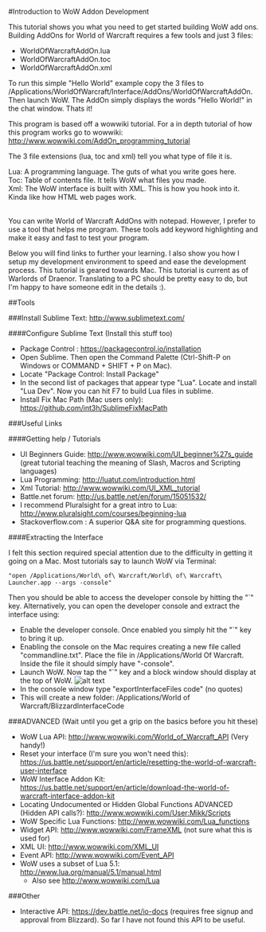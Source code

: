#Introduction to WoW Addon Development 

This tutorial shows you what you need to get started building WoW add ons.  Building AddOns for World of Warcraft requires a few tools and just 3 files:  

* WorldOfWarcraftAddOn.lua
* WorldOfWarcraftAddOn.toc
* WorldOfWarcraftAddOn.xml

To run this simple "Hello World" example copy the 3 files to /Applications/WorldOfWarcraft/Interface/AddOns/WorldOfWarcraftAddOn.  Then launch WoW.  The AddOn simply displays the words "Hello World!" in the chat window.  Thats it!

This program is based off a wowwiki tutorial.  For a in depth tutorial of how this program works go to wowwiki: http://www.wowwiki.com/AddOn_programming_tutorial

The 3 file extensions (lua, toc and xml) tell you what type of file it is.  

Lua:  A programming language.  The guts of what you write goes here. <br />
Toc:  Table of contents file.  It tells WoW what files you made.  <br />
Xml:  The WoW interface is built with XML.  This is how you hook into it.  Kinda like how HTML web pages work.<br /><br />

You can write World of Warcraft AddOns with notepad.  However, I prefer to use a tool that helps me program.  These tools add keyword highlighting and make it easy and fast to test your program.

Below you will find links to further your learning.  I also show you how I setup my development environment to speed and ease the development process.  This tutorial is geared towards Mac.  This tutorial is current as of Warlords of Draenor.  Translating to a PC should be pretty easy to do, but I'm happy to have someone edit in the details :).

##Tools

###Install Sublime Text: http://www.sublimetext.com/

####Configure Sublime Text (Install this stuff too)
* Package Control : https://packagecontrol.io/installation
* Open Sublime.  Then open the Command Palette (Ctrl-Shift-P on Windows or COMMAND + SHIFT + P on Mac).  
* Locate "Package Control: Install Package"
* In the second list of packages that appear type "Lua".  Locate and install "Lua Dev".  Now you can hit F7 to build Lua files in sublime.
* Install Fix Mac Path (Mac users only): https://github.com/int3h/SublimeFixMacPath

###Useful Links

####Getting help / Tutorials

* UI Beginners Guide:  http://www.wowwiki.com/UI_beginner%27s_guide (great tutorial teaching the meaning of Slash, Macros and Scripting languages)
* Lua Programming: http://luatut.com/introduction.html
* Xml Tutorial: http://www.wowwiki.com/UI_XML_tutorial
* Battle.net forum: http://us.battle.net/en/forum/15051532/
* I recommend Pluralsight for a great intro to Lua:  http://www.pluralsight.com/courses/beginning-lua
* Stackoverflow.com : A superior Q&A site for programming questions.

####Extracting the Interface

I felt this section required special attention due to the difficulty in getting it going on a Mac.  Most tutorials say to launch WoW via Terminal:

```
"open /Applications/World\ of\ Warcraft/World\ of\ Warcraft\ Launcher.app --args -console"
```

Then you should be able to access the developer console by hitting the "`" key.  Alternatively, you can open the developer console and extract the interface using:

* Enable the developer console.  Once enabled you simply hit the "`" key to bring it up.
 * Enabling the console on the Mac requires creating a new file called "commandline.txt".  Place the file in /Applications/World Of Warcraft.  Inside the file it should simply have "-console". 
* Launch WoW.  Now tap the "`" key and a block window should display at the top of WoW.
 ![alt text](https://github.com/smacky311/WorldOfWarcraftAddOn/blob/master/DeveloperConsole.png "Developer Console")
* In the console window type "exportInterfaceFiles code" (no quotes)
 * This will create a new folder:  /Applications/World of Warcraft/BlizzardInterfaceCode



###ADVANCED (Wait until you get a grip on the basics before you hit these)

* WoW Lua API:  http://www.wowwiki.com/World_of_Warcraft_API  (Very handy!)
* Reset your interface (I'm sure you won't need this): https://us.battle.net/support/en/article/resetting-the-world-of-warcraft-user-interface
* WoW Interface Addon Kit:  https://us.battle.net/support/en/article/download-the-world-of-warcraft-interface-addon-kit
* Locating Undocumented or Hidden Global Functions ADVANCED (Hidden API calls?): http://www.wowwiki.com/User:Mikk/Scripts
* WoW Specific Lua Functions: http://www.wowwiki.com/Lua_functions
* Widget API: http://www.wowwiki.com/FrameXML (not sure what this is used for)
* XML UI: http://www.wowwiki.com/XML_UI
* Event API: http://www.wowwiki.com/Event_API
* WoW uses a subset of Lua 5.1: http://www.lua.org/manual/5.1/manual.html
   * Also see http://www.wowwiki.com/Lua

###Other

* Interactive API: https://dev.battle.net/io-docs (requires free signup and approval from Blizzard).  So far I have not found this API to be useful.
